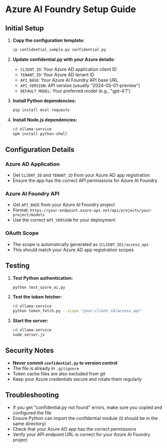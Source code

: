 # Azure AI Foundry Setup Guide

## Initial Setup

1. **Copy the configuration template:**
   ```bash
   cp confidential_sample.py confidential.py
   ```

2. **Update confidential.py with your Azure details:**
   - `CLIENT_ID`: Your Azure AD application client ID
   - `TENANT_ID`: Your Azure AD tenant ID
   - `API_BASE`: Your Azure AI Foundry API base URL
   - `API_VERSION`: API version (usually "2024-05-01-preview")
   - `DEFAULT_MODEL`: Your preferred model (e.g., "gpt-4.1")

3. **Install Python dependencies:**
   ```bash
   pip install msal requests
   ```

4. **Install Node.js dependencies:**
   ```bash
   cd ollama-service
   npm install python-shell
   ```

## Configuration Details

### Azure AD Application
- Get `CLIENT_ID` and `TENANT_ID` from your Azure AD app registration
- Ensure the app has the correct API permissions for Azure AI Foundry

### Azure AI Foundry API
- Get `API_BASE` from your Azure AI Foundry project
- Format: `https://your-endpoint.azure-api.net/api/projects/your-project/models`
- Use the correct `API_VERSION` for your deployment

### OAuth Scope
- The scope is automatically generated as `{CLIENT_ID}/access_api`
- This should match your Azure AD app registration scopes

## Testing

1. **Test Python authentication:**
   ```bash
   python test_azure_ai.py
   ```

2. **Test the token fetcher:**
   ```bash
   cd ollama-service
   python token_fetch.py --scope "your-client-id/access_api"
   ```

3. **Start the server:**
   ```bash
   cd ollama-service
   node server.js
   ```

## Security Notes

- **Never commit `confidential.py` to version control**
- The file is already in `.gitignore`
- Token cache files are also excluded from git
- Keep your Azure credentials secure and rotate them regularly

## Troubleshooting

- If you get "confidential.py not found" errors, make sure you copied and configured the file
- Ensure Python can import the confidential module (it should be in the same directory)
- Check that your Azure AD app has the correct permissions
- Verify your API endpoint URL is correct for your Azure AI Foundry project 